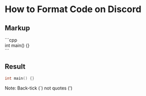 <!-- alias code -->

# How to Format Code on Discord

<!-- inline -->
## Markup
\`\`\`cpp<br>
int main() {}<br>
\`\`\`

<!-- inline -->
## Result
```cpp
int main() {}
```

<!-- footer -->
Note: Back-tick (`) not quotes (')
